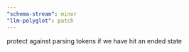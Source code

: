 ```yaml
---
"schema-stream": minor
"llm-polyglot": patch
---
```


protect against parsing tokens if we have hit an ended state
